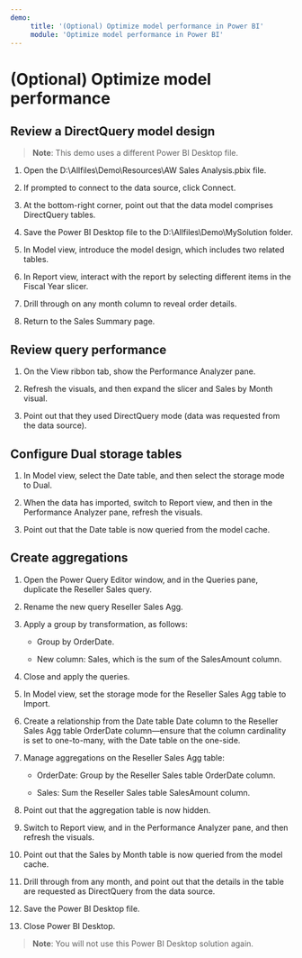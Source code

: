 ```yaml
---
demo:
     title: '(Optional) Optimize model performance in Power BI'
     module: 'Optimize model performance in Power BI'
---
```


# (Optional) Optimize model performance

## Review a DirectQuery model design

> **Note**: This demo uses a different Power BI Desktop file.

1. Open the D:\Allfiles\Demo\Resources\AW Sales Analysis.pbix file.

1. If prompted to connect to the data source, click Connect.

1. At the bottom-right corner, point out that the data model comprises DirectQuery tables.

1. Save the Power BI Desktop file to the D:\Allfiles\Demo\MySolution folder.

1. In Model view, introduce the model design, which includes two related tables.

1. In Report view, interact with the report by selecting different items in the Fiscal Year slicer.

1. Drill through on any month column to reveal order details.

1. Return to the Sales Summary page.

## Review query performance

1. On the View ribbon tab, show the Performance Analyzer pane.

1. Refresh the visuals, and then expand the slicer and Sales by Month visual.

1. Point out that they used DirectQuery mode (data was requested from the data source).

## Configure Dual storage tables

1. In Model view, select the Date table, and then select the storage mode to Dual.

1. When the data has imported, switch to Report view, and then in the Performance Analyzer pane, refresh the visuals.

1. Point out that the Date table is now queried from the model cache.

## Create aggregations

1. Open the Power Query Editor window, and in the Queries pane, duplicate the Reseller Sales query.

1. Rename the new query Reseller Sales Agg.

1. Apply a group by transformation, as follows:

    - Group by OrderDate.

    - New column: Sales, which is the sum of the SalesAmount column.

1. Close and apply the queries.

1. In Model view, set the storage mode for the Reseller Sales Agg table to Import.

1. Create a relationship from the Date table Date column to the Reseller Sales Agg table OrderDate column—ensure that the column cardinality is set to one-to-many, with the Date table on the one-side.

1. Manage aggregations on the Reseller Sales Agg table:

    - OrderDate: Group by the Reseller Sales table OrderDate column.

    - Sales: Sum the Reseller Sales table SalesAmount column.

1. Point out that the aggregation table is now hidden.

1. Switch to Report view, and in the Performance Analyzer pane, and then refresh the visuals.

1. Point out that the Sales by Month table is now queried from the model cache.

1. Drill through from any month, and point out that the details in the table are requested as DirectQuery from the data source.

1. Save the Power BI Desktop file.

1. Close Power BI Desktop.

> **Note**: You will not use this Power BI Desktop solution again.
